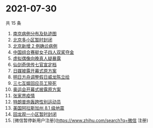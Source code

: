 # 2021-07-30

共 15 条

<!-- BEGIN ZHIHUSEARCH -->
<!-- 最后更新时间 Fri Jul 30 2021 11:11:48 GMT+0800 (China Standard Time) -->
1. [南京病例分布及轨迹图](https://www.zhihu.com/search?q=南京疫情)
1. [北京多小区暂时封闭](https://www.zhihu.com/search?q=北京疫情)
1. [北京新增 2 例确诊病例](https://www.zhihu.com/search?q=北京疫情)
1. [中国组合赛艇女子四人双桨夺金](https://www.zhihu.com/search?q=赛艇)
1. [虚拟偶像向晚真人疑暴露](https://www.zhihu.com/search?q=A-Soul)
1. [仙剑奇侠传七官宣定档](https://www.zhihu.com/search?q=仙剑奇侠传七)
1. [日媒披露开幕式原方案](https://www.zhihu.com/search?q=奥运会开幕式)
1. [明日方舟调整假日威龙陈立绘](https://www.zhihu.com/search?q=明日方舟)
1. [三七互娱回应员工猝死](https://www.zhihu.com/search?q=三七互娱)
1. [奥运会开幕式披露原方案](https://www.zhihu.com/search?q=任天堂)
1. [张家界疫情](https://www.zhihu.com/search?q=张家界)
1. [特朗普炮轰跨性别运动员](https://www.zhihu.com/search?q=跨性别运动员)
1. [美国阿拉斯加州 8.1 级地震](https://www.zhihu.com/search?q=美国地震)
1. [回龙观一小区暂时封闭](https://www.zhihu.com/search?q=北京疫情)
1. [微信暂停新用户注册](https://www.zhihu.com/search?q=微信 注册)
<!-- END ZHIHUSEARCH -->
